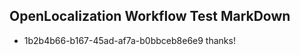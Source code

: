 ## OpenLocalization Workflow Test MarkDown
* 1b2b4b66-b167-45ad-af7a-b0bbceb8e6e9 thanks!

<!--HONumber=Aug16_HO4-->


